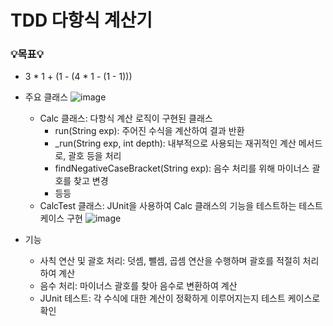 # TDD 다항식 계산기

### 💡목표💡
- 3 * 1 + (1 - (4 * 1 - (1 - 1)))

- 주요 클래스
![image](https://github.com/ohyo555/polynomial_clac_23_12/assets/153146836/bdb1a56f-8bbf-4838-9574-6f47e5af5946)
  * Calc 클래스: 다항식 계산 로직이 구현된 클래스
    + run(String exp): 주어진 수식을 계산하여 결과 반환
    + _run(String exp, int depth): 내부적으로 사용되는 재귀적인 계산 메서드로, 괄호 등을 처리
    + findNegativeCaseBracket(String exp): 음수 처리를 위해 마이너스 괄호를 찾고 변경
    + 등등
  * CalcTest 클래스: JUnit을 사용하여 Calc 클래스의 기능을 테스트하는 테스트 케이스 구현
![image](https://github.com/ohyo555/polynomial_clac_23_12/assets/153146836/9ef3832f-b761-47d2-85ff-d385d9020ebb)
- 기능
  * 사칙 연산 및 괄호 처리: 덧셈, 뺄셈, 곱셈 연산을 수행하며 괄호를 적절히 처리하여 계산
  * 음수 처리: 마이너스 괄호를 찾아 음수로 변환하여 계산
  * JUnit 테스트: 각 수식에 대한 계산이 정확하게 이루어지는지 테스트 케이스로 확인
